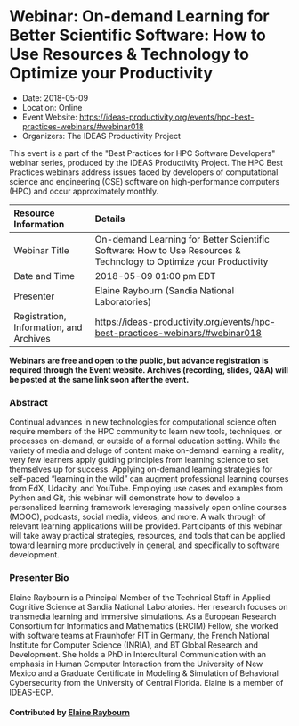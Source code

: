 













			   

<!-- Note: this label does NOT include the trailing colon -->





# Webinar: On-demand Learning for Better Scientific Software: How to Use Resources & Technology to Optimize your Productivity

- Date: 2018-05-09
- Location: Online
- Event Website: https://ideas-productivity.org/events/hpc-best-practices-webinars/#webinar018
- Organizers: The IDEAS Productivity Project
			   
This event is a part of the "Best Practices for HPC Software
Developers" webinar series, produced by the IDEAS Productivity
Project. The HPC Best Practices webinars address issues faced by
developers of computational science and engineering (CSE) software on
high-performance computers (HPC) and occur approximately monthly.

Resource Information | Details
:--- | :---			   
Webinar Title | On-demand Learning for Better Scientific Software: How to Use Resources & Technology to Optimize your Productivity
Date and Time | 2018-05-09 01:00 pm EDT
Presenter | Elaine Raybourn (Sandia National Laboratories)
Registration, Information, and Archives | 	<https://ideas-productivity.org/events/hpc-best-practices-webinars/#webinar018>	   

**Webinars are free and open to the public, but advance registration is required through the Event website. Archives (recording, slides, Q&A) will be posted at the same link soon after the event.**

### Abstract
<p>Continual advances in new technologies for computational science often
require members of the HPC community to learn new tools, techniques,
or processes on-demand, or outside of a formal education
setting. While the variety of media and deluge of content make
on-demand learning a reality, very few learners apply guiding
principles from learning science to set themselves up for
success. Applying on-demand learning strategies for self-paced
“learning in the wild” can augment professional learning courses from
EdX, Udacity, and YouTube. Employing use cases and examples from
Python and Git, this webinar will demonstrate how to develop a
personalized learning framework leveraging massively open online
courses (MOOC), podcasts, social media, videos, and more. A walk
through of relevant learning applications will be
provided. Participants of this webinar will take away practical
strategies, resources, and tools that can be applied toward learning
more productively in general, and specifically to software
development.</p>



### Presenter Bio
<p>Elaine Raybourn is a Principal Member of the
Technical Staff in Applied Cognitive Science at Sandia National
Laboratories. Her research focuses on transmedia learning and
immersive simulations. As a European Research Consortium for
Informatics and Mathematics (ERCIM) Fellow, she worked with software
teams at Fraunhofer FIT in Germany, the French National Institute for
Computer Science (INRIA), and BT Global Research and Development. She
holds a PhD in Intercultural Communication with an emphasis in Human
Computer Interaction from the University of New Mexico and a Graduate
Certificate in Modeling &amp; Simulation of Behavioral Cybersecurity from
the University of Central Florida. Elaine is a member of IDEAS-ECP.</p>

    

#### Contributed by [Elaine Raybourn](https://github.com/elaineraybourn "Elaine Raybourn GitHub profile")

<!---
Publish: yes
Categories: skills
Topics: online learning
Level: 2
Prerequisites: default
Aggregate: none
--->






